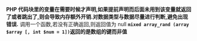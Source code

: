 **PHP 代码块里的变量在需要时候才声明,如果提前声明而后面未用到该变量就返回了或者跳出了,则会导致内存额外开销.对数据类型与数据尽量进行判断,避免出现错误.**
调用一个函数,若没有正确返回,则返回值为 null
**`mixed array_rand (array $array [, int $num = 1])`返回的是数组的键而非值**
